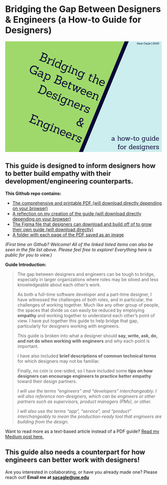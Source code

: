 # Bridging the Gap Between Designers & Engineers (a How-to Guide for Designers)
![Green and blue cover image of the guide with the title text of "Bridhing the Gap Between Designers & Engineers, a how-to guide for designers". Small font in the top right corner says "Sara Cagle 2020"](https://raw.githubusercontent.com/Sara-Cagle/BridgingTheGapBetweenDesignersAndEngineers/main/Pages/Cover.jpg)
## This guide is designed to inform designers how to better build empathy with their development/engineering counterparts.


**This Github repo contains:**
   * [The comprehensive and printable PDF (will download directly depending on your browser)](https://raw.githubusercontent.com/Sara-Cagle/BridgingTheGapBetweenDesignersAndEngineers/main/Bridging%20the%20Gap%20Between%20Designers%20%26%20Engineers.pdf)
   * [A reflection on my creation of the guide (will download directly depending on your browser)](https://raw.githubusercontent.com/Sara-Cagle/BridgingTheGapBetweenDesignersAndEngineers/main/Bridging%20the%20Gap%20Between%20Designers%20%26%20Developers%20-%20A%20Reflection.pdf)
   * [The Figma file that designers can download and build off of to grow their own guide (will download directly)](https://github.com/Sara-Cagle/BridgingTheGapBetweenDesignersAndEngineers/raw/main/Bridging%20the%20Gap%20Between%20Designers%20%26%20Engineers.fig)
   * [A folder with each page of the PDF saved as an image](https://github.com/Sara-Cagle/BridgingTheGapBetweenDesignersAndEngineers/tree/main/Pages)
   
*(First time on Github? Welcome! All of the linked listed items can also be seen in the file list above.  Please feel free to explore! Everything here is public for you to view.)*
   

**Guide Introduction:**

>The gap between designers and engineers can be tough to bridge, especially in larger organizations where roles may be siloed and less knowledgeable about each other’s work.
>
>As both a full-time software developer and a part-time designer, I have witnessed the challenges of both roles, and in particular, the challenges of working together. Much like any other group of people, the spaces that divide us can easily be reduced by employing **empathy** and working together to understand each other’s point of view.
I have put together this guide to help bridge that gap, particularly for designers working with engineers.
>
>This guide is broken into what a designer should **say, write, ask, do, and not do when working with engineers** and why each point is important.
>
>I have also included **brief descriptions of common technical terms** for which designers may not be familiar.
>
>Finally, no coin is one-sided, so I have included some **tips on how designers can encourage engineers to practice better empathy** toward their design partners.
>
>*I will use the terms “engineers” and “developers” interchangeably. I will also reference non-designers, which can be engineers or other partners such as supervisors, product managers (PMs), or other.*
>
>*I will also use the terms “app”, “service”, and “product” interchangeably to mean the production-ready tool that engineers are building from the design.*

Want to read more as a text-based article instead of a PDF guide? [Read my Medium post here.](https://sacagle.medium.com/bridging-the-gap-between-designers-engineers-a-how-to-guide-for-designers-616ad6212d21)



## This guide also needs a counterpart for how engineers can better work with designers!
Are you interested in collaborating, or have you already made one? Please reach out! 
**Email me at sacagle@uw.edu**
